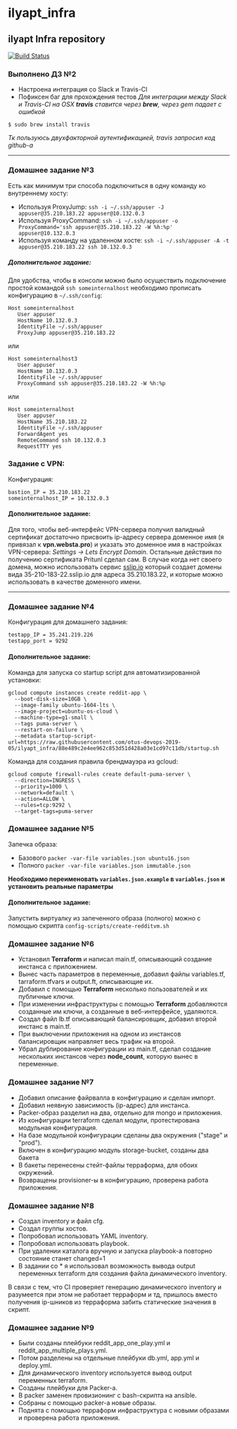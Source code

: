 # ilyapt_infra
## ilyapt Infra repository

[![Build Status](https://travis-ci.com/otus-devops-2019-05/ilyapt_infra.svg?branch=master)](https://travis-ci.com/otus-devops-2019-05/ilyapt_infra)

### Выполнено ДЗ №2
- Настроена интеграция со Slack и Travis-CI
- Пофиксен баг для прохождения тестов
*Для интеграции между Slack и Travis-CI на OSX **travis** ставится через **brew**, через gem падает с ошибкой*
```
$ sudo brew install travis
```
*Тк пользуюсь двухфакторной аутентификацией, travis запросил код github-а*


------------

### Домашнее задание №3
Есть как минимум три способа подключиться в одну команду ко внутреннему хосту:
- Используя ProxyJump: `ssh -i ~/.ssh/appuser -J appuser@35.210.183.22 appuser@10.132.0.3`
- Используя ProxyCommand: `ssh -i ~/.ssh/appuser -o ProxyCommand='ssh appuser@35.210.183.22 -W %h:%p' appuser@10.132.0.3`
- Используя команду на удаленном хосте: `ssh -i ~/.ssh/appuser -A -t appuser@35.210.183.22 ssh 10.132.0.3`

##### Дополнительное задание:
Для удобства, чтобы в консоли можно было осуществить подключение простой командой `ssh someinternalhost` необходимо прописать конфигурацию в `~/.ssh/config`:
```
Host someinternalhost
   User appuser
   HostName 10.132.0.3
   IdentityFile ~/.ssh/appuser
   ProxyJump appuser@35.210.183.22
 ```
или
```
Host someinternalhost3
   User appuser
   HostName 10.132.0.3
   IdentityFile ~/.ssh/appuser
   ProxyCommand ssh appuser@35.210.183.22 -W %h:%p
```
или
```
Host someinternalhost
   User appuser
   HostName 35.210.183.22
   IdentityFile ~/.ssh/appuser
   ForwardAgent yes
   RemoteCommand ssh 10.132.0.3
   RequestTTY yes
```

### Задание с VPN:
Конфигурация:
```
bastion_IP = 35.210.183.22
someinternalhost_IP = 10.132.0.3
```

#### Дополнительное задание:
Для того, чтобы веб-интерфейс VPN-сервера получил валидный сертификат достаточно присвоить ip-адресу сервера доменное имя (я привязал к **vpn.websta.pro**) и указать это доменное имя в настройках VPN-сервера: *Settings -> Lets Encrypt Domain*. Остальные действия по получению сертификата Pritunl сделал сам. В случае когда нет своего домена, можно использовать сервис [sslip.io](https://sslip.io) который создает домены вида 35-210-183-22.sslip.io для адреса 35.210.183.22, и которые можно использовать в качестве доменного имени.

------------

### Домашнее задание №4
Конфигурация для домашнего задания:
```
testapp_IP = 35.241.219.226
testapp_port = 9292
```
#### Дополнительное задание:
Команда для запуска со startup script для автоматизированной установки:
```
gcloud compute instances create reddit-app \
  --boot-disk-size=10GB \
  --image-family ubuntu-1604-lts \
  --image-project=ubuntu-os-cloud \
  --machine-type=g1-small \
  --tags puma-server \
  --restart-on-failure \
  --metadata startup-script-url=https://raw.githubusercontent.com/otus-devops-2019-05/ilyapt_infra/88e489c2e4ee962c853d51d428a03e1cd97c11db/startup.sh
```
Команда для создания правила брендмауэра из gcloud:
```
gcloud compute firewall-rules create default-puma-server \
  --direction=INGRESS \
  --priority=1000 \
  --network=default \
  --action=ALLOW \
  --rules=tcp:9292 \
  --target-tags=puma-server
```

### Домашнее задание №5
Запечка образа:
- Базового `packer -var-file variables.json ubuntu16.json`
- Полного `packer -var-file variables.json immutable.json`

**Необходимо переименовать `variables.json.example` в `variables.json` и установить реальные параметры**

#### Дополнительное задание:
Запустить виртуалку из запеченного образа (полного) можно с помощью скрипта `config-scripts/create-redditvm.sh`

### Домашнее задание №6
- Установил **Terraform** и написал main.tf, описывающий создание инстанса с приложением.
- Вынес часть параметров в переменные, добавил файлы variables.tf, tarraform.tfvars и output.ft, описывающие их.
- Добавил с помощью **Terraform** несколько пользователей и их публичные ключи.
- При изменении инфраструктуры с помощью **Terraform** добавляются созданные им ключи, а созданные в веб-интерфейсе, удаляются.
- Создал файл lb.tf описывающий балансировщик, добавил второй инстанс в main.tf.
- При выключении приложения на одном из инстансов балансировщик направляет весь трафик на второй.
- Убрал дублирование конфигурации из main.tf, сделал создание нескольких инстансов через **node_count**, которую вынес в переменные.

### Домашнее задание №7

- Добавил описание файрвалла в конфигурацию и сделан импорт.
- Добавил неявную зависимость (ip-адрес) для инстанса.
- Packer-образ разделил на два, отдельно для mongo и приложения.
- Из конфигурации terraform сделал модули, протестирована модульная конфигурация.
- На базе модульной конфигурации сделаны два окружения ("stage" и "prod").
- Включен в конфигурацию модуль storage-bucket, созданы два бакета
- В бакеты перенесены стейт-файлы терраформа, для обоих окружений.
- Возвращены provisioner-ы в конфигурацию, проверена работа приложения.

### Домашнее задание №8

- Создал inventory и файл cfg.
- Создал группы хостов.
- Попробовал использовать YAML inventory.
- Попробовал использовать playbook.
- При удалении каталога вручную и запуска playbook-а повторно состояние станет changed=1
- В задании со * я использовал возможность вывода output переменных terraform для создания файла динамического inventory.

В связи с тем, что CI проверяет генерацию динамического inventory и разумеется при этом не работает терраформ и тд, пришлось вместо получения ip-шников из терраформа забить статические значения в скрипт.

### Домашнее задание №9

- Были созданы плейбуки reddit_app_one_play.yml и reddit_app_multiple_plays.yml.
- Потом разделены на отдельные плейбуки db.yml, app.yml и deploy.yml.
- Для динамического inventory используется вывод output переменных terraform.
- Созданы плейбуки для Packer-а.
- В packer заменен провизионинг с bash-скрипта на ansible.
- Собраны с помощью packer-а новые образы.
- Поднята с помощью терраформ инфраструктура с новыми образами и проверена работа приложения.
